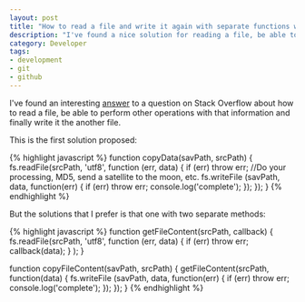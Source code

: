 ```yaml
---
layout: post
title: "How to read a file and write it again with separate functions with node.js"
description: "I've found a nice solution for reading a file, be able to perform other operations with the read data and write it to another file."
category: Developer
tags:
- development
- git
- github
---
```


I've found an interesting [answer](http://stackoverflow.com/a/17645814) to a question on Stack Overflow about how to read a file, be able to perform other operations with that information and finally write it the another file.

This is the first solution proposed:

{% highlight javascript %}
function copyData(savPath, srcPath) {
  fs.readFile(srcPath, 'utf8', function (err, data) {
    if (err) throw err;
      //Do your processing, MD5, send a satellite to the moon, etc.
      fs.writeFile (savPath, data, function(err) {
        if (err) throw err;
          console.log('complete');
      });
  });
}
{% endhighlight %}

But the solutions that I prefer is that one with two separate methods:

{% highlight javascript %}
function getFileContent(srcPath, callback) { 
  fs.readFile(srcPath, 'utf8', function (err, data) {
    if (err) throw err;
      callback(data);
    }
  );
}

function copyFileContent(savPath, srcPath) { 
  getFileContent(srcPath, function(data) {
    fs.writeFile (savPath, data, function(err) {
      if (err) throw err;
        console.log('complete');
      });
  });
}
{% endhighlight %}